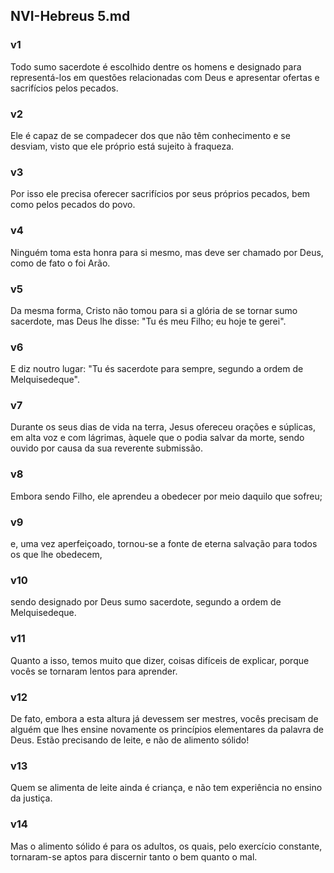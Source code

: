 ## NVI-Hebreus 5.md
### v1
 Todo sumo sacerdote é escolhido dentre os homens e designado para representá-los em questões relacionadas com Deus e apresentar ofertas e sacrifícios pelos pecados.
### v2
 Ele é capaz de se compadecer dos que não têm conhecimento e se desviam, visto que ele próprio está sujeito à fraqueza.
### v3
 Por isso ele precisa oferecer sacrifícios por seus próprios pecados, bem como pelos pecados do povo.
### v4
 Ninguém toma esta honra para si mesmo, mas deve ser chamado por Deus, como de fato o foi Arão.
### v5
 Da mesma forma, Cristo não tomou para si a glória de se tornar sumo sacerdote, mas Deus lhe disse: "Tu és meu Filho; eu hoje te gerei".
### v6
 E diz noutro lugar: "Tu és sacerdote para sempre, segundo a ordem de Melquisedeque".
### v7
 Durante os seus dias de vida na terra, Jesus ofereceu orações e súplicas, em alta voz e com lágrimas, àquele que o podia salvar da morte, sendo ouvido por causa da sua reverente submissão.
### v8
 Embora sendo Filho, ele aprendeu a obedecer por meio daquilo que sofreu;
### v9
 e, uma vez aperfeiçoado, tornou-se a fonte de eterna salvação para todos os que lhe obedecem,
### v10
 sendo designado por Deus sumo sacerdote, segundo a ordem de Melquisedeque.
### v11
 Quanto a isso, temos muito que dizer, coisas difíceis de explicar, porque vocês se tornaram lentos para aprender.
### v12
 De fato, embora a esta altura já devessem ser mestres, vocês precisam de alguém que lhes ensine novamente os princípios elementares da palavra de Deus. Estão precisando de leite, e não de alimento sólido!
### v13
 Quem se alimenta de leite ainda é criança, e não tem experiência no ensino da justiça.
### v14
 Mas o alimento sólido é para os adultos, os quais, pelo exercício constante, tornaram-se aptos para discernir tanto o bem quanto o mal.
